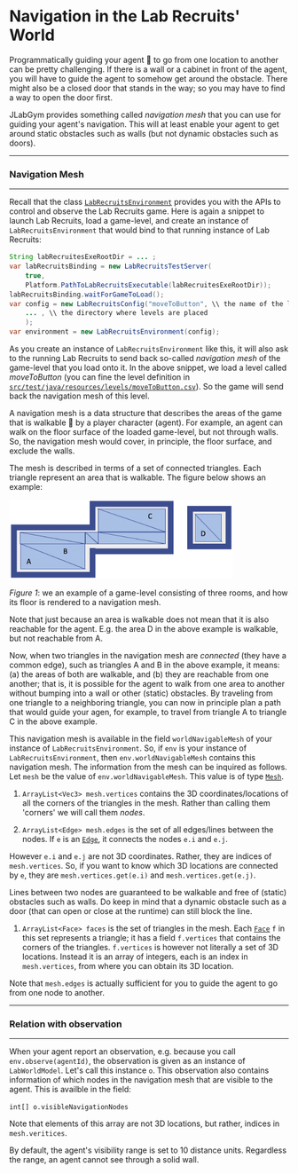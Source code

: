 # Navigation in the Lab Recruits' World

Programmatically guiding your agent :running: to go from one location to another can be pretty challenging. If there is a wall or a cabinet in front of the agent, you will have to guide the agent to somehow get around the obstacle. There might also be a closed door that stands in the way; so you may have to find a way to open the door first.

JLabGym provides something called _navigation mesh_ that you can use for guiding your agent's navigation. This will at least enable your agent to get around static obstacles such as walls (but not dynamic obstacles such as doors).

---
### Navigation Mesh
---

Recall that the class [`LabRecruitsEnvironment`](../src/main/java/environments/LabRecruitsEnvironment.java) provides you with the APIs to control and observe the Lab Recruits game. Here is again a snippet to launch Lab Recruits, load a game-level, and create an instance of `LabRecruitsEnvironment` that would bind to that running instance of Lab Recruits:

```java
String labRecruitesExeRootDir = ... ;
var labRecruitsBinding = new LabRecruitsTestServer(
    true,
    Platform.PathToLabRecruitsExecutable(labRecruitesExeRootDir));
labRecruitsBinding.waitForGameToLoad();
var config = new LabRecruitsConfig("moveToButton", \\ the name of the level to load
    ... , \\ the directory where levels are placed
    );
var environment = new LabRecruitsEnvironment(config);
```

As you create an instance of `LabRecruitsEnvironment` like this, it will also ask to the running Lab Recruits to send back so-called _navigation mesh_ of the game-level that you load onto it. In the above snippet, we load a level called _moveToButton_ (you can fine the level definition in [`src/test/java/resources/levels/moveToButton.csv`](../src/test/java/resources/levels/moveToButton.csv)). So the game will send back the navigation mesh of this level.

A navigation mesh is a data structure that describes the areas of the game that is walkable :walking: by a player character (agent). For example, an agent can walk on the floor surface of the loaded game-level, but not through walls. So, the navigation mesh would cover, in principle, the floor surface, and exclude the walls.

The mesh is described in terms of a set of connected triangles. Each triangle represent an area that is walkable. The figure below shows an example:


<img src="mesh1.png" width="80%">

_Figure 1_: we an example of a game-level consisting of three rooms, and how its floor is rendered to a navigation mesh.


Note that just because an area is walkable does not mean that it is also reachable for the agent. E.g. the area D in the above example is walkable, but not reachable from A.

Now, when two triangles in the navigation mesh are _connected_ (they have a common edge), such as triangles A and B in the above example, it means: (a) the areas of both are walkable, and (b) they are reachable from one another; that is, it is possible for the agent to walk from one area to another without bumping into a wall or other (static) obstacles. By traveling from one triangle to a neighboring triangle, you can now in principle plan a path that would guide your agen, for example, to travel from triangle A to triangle C in the above example.

This navigation mesh is available in the field `worldNavigableMesh` of your instance of `LabRecruitsEnvironment`. So, if `env` is your instance of `LabRecruitsEnvironment`, then `env.worldNavigableMesh` contains this navigation mesh. The information from the mesh can be inquired as follows. Let `mesh` be the value of `env.worldNavigableMesh`. This value is of type [`Mesh`](https://github.com/iv4xr-project/aplib/blob/master/src/main/java/eu/iv4xr/framework/spatial/meshes/Mesh.java).

1. `ArrayList<Vec3> mesh.vertices` contains the 3D coordinates/locations of all the corners of the triangles in the mesh. Rather than calling them 'corners' we will call them _nodes_.

1. `ArrayList<Edge> mesh.edges` is the set of all edges/lines between the nodes. If `e` is an [`Edge`](https://github.com/iv4xr-project/aplib/blob/master/src/main/java/eu/iv4xr/framework/spatial/meshes/Edge.java), it connects the nodes `e.i` and `e.j`.

  However `e.i` and `e.j` are not 3D coordinates. Rather, they are indices of `mesh.vertices`. So, if you want to know which 3D locations are connected by `e`, they are `mesh.vertices.get(e.i)` and `mesh.vertices.get(e.j)`.

  Lines between two nodes are guaranteed to be walkable and free of (static) obstacles such as walls. Do keep in mind that a dynamic obstacle such as a door (that can open or close at the runtime) can still block the line.

1. `ArrayList<Face> faces` is the set of triangles in the mesh. Each [`Face`](https://github.com/iv4xr-project/aplib/blob/master/src/main/java/eu/iv4xr/framework/spatial/meshes/Face.java) `f` in this set represents a triangle; it has a field `f.vertices` that contains the corners of the triangles. `f.vertices` is however not literally a set of 3D locations. Instead it is an array of integers, each is an index in  `mesh.vertices`, from where you can obtain its 3D location.

Note that `mesh.edges` is actually sufficient for you to guide the agent to go from one node to another.

---
### Relation with observation
---

When your agent report an observation, e.g. because you call `env.observe(agentId)`, the observation is given as an instance of `LabWorldModel`. Let's call this instance `o`. This observation also contains information of which nodes in the navigation mesh that are visible to the agent. This is availble in the field:

   `int[] o.visibleNavigationNodes`

Note that elements of this array are not 3D locations, but rather, indices in `mesh.veritices`.

By default, the agent's visibility range is set to 10 distance units. Regardless the range, an agent cannot see through a solid wall.   
